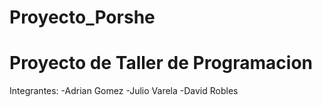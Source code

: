 # Proyecto_Porshe
# Proyecto de Taller de Programacion
Integrantes:
            -Adrian Gomez
            -Julio Varela
            -David Robles
